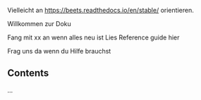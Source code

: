 Vielleicht an https://beets.readthedocs.io/en/stable/ orientieren. 

Willkommen zur Doku

Fang mit xx an wenn alles neu ist
Lies Reference guide hier

Frag uns da wenn du Hilfe brauchst 

## Contents 
...